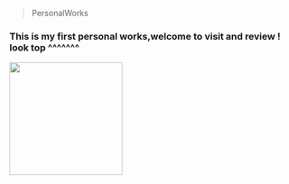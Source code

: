 
> PersonalWorks

### This is my first personal works,welcome to visit and review !   look top ^^^^^^^


<img src="./work001/images/7.jpg/" width="200" height="auto" />

